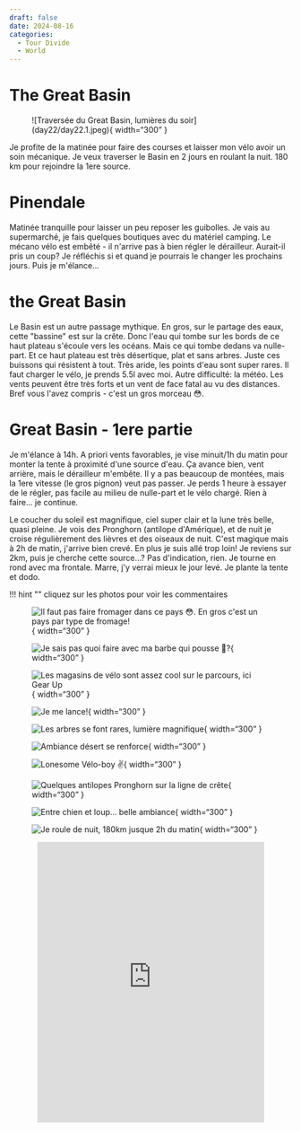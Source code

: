 ```yaml
---
draft: false 
date: 2024-08-16
categories:
  - Tour Divide
  - World
---
```


#  The Great Basin

<figure markdown>
![Traversée du Great Basin, lumières du soir](day22/day22.1.jpeg){ width=“300” }
</figure>

Je profite de la matinée pour faire des courses et laisser mon vélo avoir un soin mécanique. Je veux traverser le Basin en 2 jours en roulant la nuit. 180 km pour rejoindre la 1ere source.

<!-- more -->

# Pinendale 

Matinée tranquille pour laisser un peu reposer les guibolles. Je vais au supermarché, je fais quelques boutiques avec du matériel camping. Le mécano vélo est embêté - il n'arrive pas à bien régler le dérailleur. Aurait-il pris un coup? Je réfléchis si et quand je pourrais le changer les prochains jours. Puis je m'élance...

# the Great Basin

Le Basin est un autre passage mythique. En gros, sur le partage des eaux, cette "bassine" est sur la crête. Donc l'eau qui tombe sur les bords de ce haut plateau s'écoule vers les océans. Mais ce qui tombe dedans va nulle-part. Et ce haut plateau est très désertique, plat et sans arbres. Juste ces buissons qui résistent à tout. Très aride, les points d'eau sont super rares. Il faut charger le vélo, je prends 5.5l avec moi. Autre difficulté: la météo. Les vents peuvent être très forts et un vent de face fatal au vu des distances. Bref vous l'avez compris - c'est un gros morceau 😳.


# Great Basin - 1ere partie

Je m'élance à 14h. A priori vents favorables, je vise minuit/1h du matin pour monter la tente à proximité d'une source d'eau. Ça avance bien, vent arrière, mais le dérailleur m'embête. Il y a pas beaucoup de montées, mais la 1ere vitesse (le gros pignon) veut pas passer. Je perds 1 heure à essayer de le régler, pas facile au milieu de nulle-part et le vélo chargé. Rien à faire... je continue. 

Le coucher du soleil est magnifique, ciel super clair et la lune très belle, quasi pleine. Je vois des Pronghorn (antilope d'Amérique), et de nuit je croise régulièrement des lièvres et des oiseaux de nuit. C'est magique mais à 2h de matin, j'arrive bien crevé. En plus je suis allé trop loin! Je reviens sur 2km, puis je cherche cette source...? Pas d'indication, rien. Je tourne en rond avec ma frontale. Marre, j'y verrai mieux le jour levé. Je plante la tente et dodo.



!!! hint ""
    cliquez sur les photos pour voir les commentaires

<figure markdown>

![Il faut pas faire fromager dans ce pays 😳. En gros c'est un pays par type de fromage!](day22/day22.2.jpeg){ width=“300” }

![Je sais pas quoi faire avec ma barbe qui pousse 🤔?](day22/day22.3.jpeg){ width=“300” }

![Les magasins de vélo sont assez cool sur le parcours, ici Gear Up](day22/day22.4.jpeg){ width=“300” }

![Je me lance!](day22/day22.5.jpeg){ width=“300” }

![Les arbres se font rares, lumière magnifique](day22/day22.6.jpeg){ width=“300” }

![Ambiance désert se renforce](day22/day22.7.jpeg){ width=“300” }

![Lonesome Vélo-boy ✌️](day22/day22.8.jpeg){ width=“300” }

![Quelques antilopes Pronghorn sur la ligne de crête](day22/day22.9.jpeg){ width=“300” }

![Entre chien et loup... belle ambiance](day22/day22.10.jpeg){ width=“300” }

![Je roule de nuit, 180km jusque 2h du matin](day22/day22.11.jpeg){ width=“300” }

</figure>

<center>
<iframe src='https://connect.garmin.com/modern/activity/embed/16791857151' title='Day 22' width='405' height='500' frameborder='0'></iframe>
</center>


